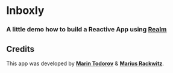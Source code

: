 # Inboxly
### A little demo how to build a **Reactive App** using [**Realm**](https://realm.io)


## Credits

This app was developed by [**Marin Todorov**](https://github.com/icanzilb) & [**Marius Rackwitz**](https://github.com/mrackwitz).